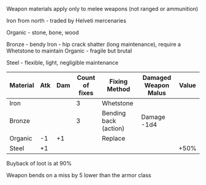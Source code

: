 Weapon materials apply only to melee weapons (not ranged or ammunition)

Iron from north - traded by Helveti mercenaries

Organic - stone, bone, wood

Bronze - bendy
Iron - hip crack shatter (long maintenance), require a Whetstone to maintain
Organic - fragile but brutal

Steel - flexible, light, negligible maintenance


| Material | Atk | Dam | Count of fixes | Fixing Method         | Damaged Weapon Malus | Value |
| -------- | --- | --- | -------------- | --------------------- | -------------------- | ----- |
| Iron     |     |     | 3              | Whetstone             |                      |       |
| Bronze   |     |     | 3              | Bending back (action) | Damage -1d4          |       |
| Organic  | -1  | +1  |                | Replace               |                      |       |
| Steel    | +1  |     |                |                       |                      | +50%  |

Buyback of loot is at 90%

Weapon bends on a miss by 5 lower than the armor class



